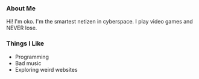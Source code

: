 ### About Me
Hi! I'm oko. I'm the smartest netizen in cyberspace. I play video games and NEVER lose.
### Things I Like
- Programming
- Bad music
- Exploring weird websites